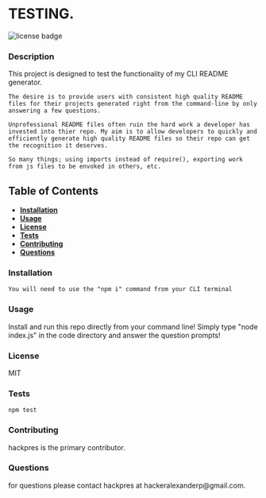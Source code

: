 
# TESTING.

![license badge](https://img.shields.io/badge/license-MIT-brightgreen)

### Description
This project is designed to test the functionality of my CLI README generator.

    The desire is to provide users with consistent high quality README files for their projects generated right from the command-line by only answering a few questions.

    Unprofessional README files often ruin the hard work a developer has invested into thier repo. My aim is to allow developers to quickly and efficiently generate high quality README files so their repo can get the recognition it deserves.

    So many things; using imports instead of require(), exporting work from js files to be envoked in others, etc.

## Table of Contents

* **[Installation](#installation)**<br />
* **[Usage](#usage)**<br />
* **[License](#license)**<br />
* **[Tests](#tests)**<br />
* **[Contributing](#contributing)**<br />
* **[Questions](#questions)**<br />

### Installation
<a name="installation"/>

```
You will need to use the "npm i" command from your CLI terminal
```

### Usage
<a name="usage"/>
Install and run this repo directly from your command line! Simply type "node index.js" in the code directory and answer the question prompts!

### License
<a name="license"/>
MIT

### Tests
<a name="tests"/>

```
npm test
```

### Contributing
<a name="contributing"/>
hackpres is the primary contributor.


### Questions
<a name="questions"/>
for questions please contact hackpres<a url="https://github.com/hackpres" /> at hackeralexanderp@gmail.com.
